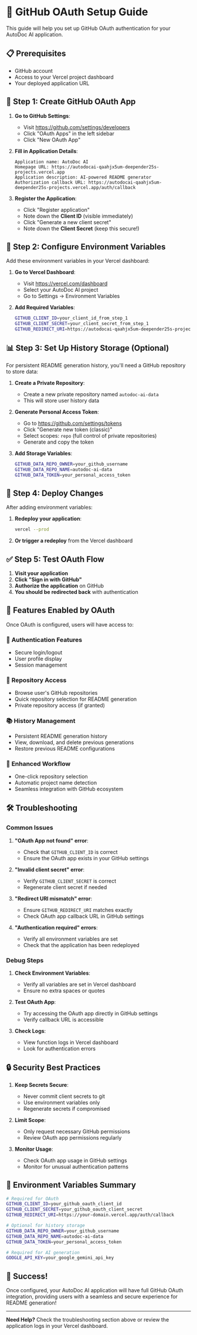 # 🔐 GitHub OAuth Setup Guide

This guide will help you set up GitHub OAuth authentication for your AutoDoc AI application.

## 📋 Prerequisites

- GitHub account
- Access to your Vercel project dashboard
- Your deployed application URL

## 🚀 Step 1: Create GitHub OAuth App

1. **Go to GitHub Settings**:
   - Visit https://github.com/settings/developers
   - Click "OAuth Apps" in the left sidebar
   - Click "New OAuth App"

2. **Fill in Application Details**:
   ```
   Application name: AutoDoc AI
   Homepage URL: https://autodocai-qaahjx5um-deepender25s-projects.vercel.app
   Application description: AI-powered README generator
   Authorization callback URL: https://autodocai-qaahjx5um-deepender25s-projects.vercel.app/auth/callback
   ```

3. **Register the Application**:
   - Click "Register application"
   - Note down the **Client ID** (visible immediately)
   - Click "Generate a new client secret"
   - Note down the **Client Secret** (keep this secure!)

## 🔧 Step 2: Configure Environment Variables

Add these environment variables in your Vercel dashboard:

1. **Go to Vercel Dashboard**:
   - Visit https://vercel.com/dashboard
   - Select your AutoDoc AI project
   - Go to Settings → Environment Variables

2. **Add Required Variables**:
   ```bash
   GITHUB_CLIENT_ID=your_client_id_from_step_1
   GITHUB_CLIENT_SECRET=your_client_secret_from_step_1
   GITHUB_REDIRECT_URI=https://autodocai-qaahjx5um-deepender25s-projects.vercel.app/auth/callback
   ```

## 📊 Step 3: Set Up History Storage (Optional)

For persistent README generation history, you'll need a GitHub repository to store data:

1. **Create a Private Repository**:
   - Create a new private repository named `autodoc-ai-data`
   - This will store user history data

2. **Generate Personal Access Token**:
   - Go to https://github.com/settings/tokens
   - Click "Generate new token (classic)"
   - Select scopes: `repo` (full control of private repositories)
   - Generate and copy the token

3. **Add Storage Variables**:
   ```bash
   GITHUB_DATA_REPO_OWNER=your_github_username
   GITHUB_DATA_REPO_NAME=autodoc-ai-data
   GITHUB_DATA_TOKEN=your_personal_access_token
   ```

## 🔄 Step 4: Deploy Changes

After adding environment variables:

1. **Redeploy your application**:
   ```bash
   vercel --prod
   ```

2. **Or trigger a redeploy** from the Vercel dashboard

## ✅ Step 5: Test OAuth Flow

1. **Visit your application**
2. **Click "Sign in with GitHub"**
3. **Authorize the application** on GitHub
4. **You should be redirected back** with authentication

## 🎯 Features Enabled by OAuth

Once OAuth is configured, users will have access to:

### 🔐 **Authentication Features**
- Secure login/logout
- User profile display
- Session management

### 📁 **Repository Access**
- Browse user's GitHub repositories
- Quick repository selection for README generation
- Private repository access (if granted)

### 📚 **History Management**
- Persistent README generation history
- View, download, and delete previous generations
- Restore previous README configurations

### 🔄 **Enhanced Workflow**
- One-click repository selection
- Automatic project name detection
- Seamless integration with GitHub ecosystem

## 🛠️ Troubleshooting

### Common Issues

1. **"OAuth App not found" error**:
   - Check that `GITHUB_CLIENT_ID` is correct
   - Ensure the OAuth app exists in your GitHub settings

2. **"Invalid client secret" error**:
   - Verify `GITHUB_CLIENT_SECRET` is correct
   - Regenerate client secret if needed

3. **"Redirect URI mismatch" error**:
   - Ensure `GITHUB_REDIRECT_URI` matches exactly
   - Check OAuth app callback URL in GitHub settings

4. **"Authentication required" errors**:
   - Verify all environment variables are set
   - Check that the application has been redeployed

### Debug Steps

1. **Check Environment Variables**:
   - Verify all variables are set in Vercel dashboard
   - Ensure no extra spaces or quotes

2. **Test OAuth App**:
   - Try accessing the OAuth app directly in GitHub settings
   - Verify callback URL is accessible

3. **Check Logs**:
   - View function logs in Vercel dashboard
   - Look for authentication errors

## 🔒 Security Best Practices

1. **Keep Secrets Secure**:
   - Never commit client secrets to git
   - Use environment variables only
   - Regenerate secrets if compromised

2. **Limit Scope**:
   - Only request necessary GitHub permissions
   - Review OAuth app permissions regularly

3. **Monitor Usage**:
   - Check OAuth app usage in GitHub settings
   - Monitor for unusual authentication patterns

## 📝 Environment Variables Summary

```bash
# Required for OAuth
GITHUB_CLIENT_ID=your_github_oauth_client_id
GITHUB_CLIENT_SECRET=your_github_oauth_client_secret
GITHUB_REDIRECT_URI=https://your-domain.vercel.app/auth/callback

# Optional for history storage
GITHUB_DATA_REPO_OWNER=your_github_username
GITHUB_DATA_REPO_NAME=autodoc-ai-data
GITHUB_DATA_TOKEN=your_personal_access_token

# Required for AI generation
GOOGLE_API_KEY=your_google_gemini_api_key
```

## 🎉 Success!

Once configured, your AutoDoc AI application will have full GitHub OAuth integration, providing users with a seamless and secure experience for README generation!

---

**Need Help?** Check the troubleshooting section above or review the application logs in your Vercel dashboard.